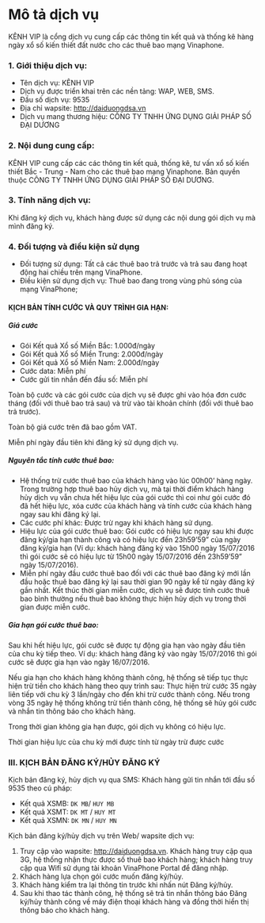 # Mô tả dịch vụ

KÊNH VIP là cổng dịch vụ cung cấp các thông tin kết quả và thống kê hàng ngày xổ số kiến thiết đất nước cho các thuê bao mạng Vinaphone.

### 1. Giới thiệu dịch vụ:

- Tên dịch vụ: KÊNH VIP
- Dịch vụ được triển khai trên các nền tảng: WAP, WEB, SMS.
- Đầu số dịch vụ: 9535
- Địa chỉ wapsite: http://daiduongdsa.vn
- Dịch vụ mang thương hiệu: CÔNG TY TNHH ỨNG DỤNG GIẢI PHÁP SỐ ĐẠI DƯƠNG

### 2. Nội dung cung cấp:

KÊNH VIP cung cấp các các thông tin kết quả, thống kê, tư vấn xổ số kiến thiết Bắc - Trung - Nam cho các thuê bao mạng Vinaphone. Bản quyền thuộc CÔNG TY TNHH ỨNG DỤNG GIẢI PHÁP SỐ ĐẠI DƯƠNG.

### 3. Tính năng dịch vụ:

Khi đăng ký dịch vụ, khách hàng được sử dụng các nội dung gói dịch vụ mà mình đăng ký.

### 4. Đối tượng và điều kiện sử dụng

- Đối tượng sử dụng: Tất cả các thuê bao trả trước và trả sau đang hoạt động hai chiều trên mạng VinaPhone.
- Điều kiện sử dụng dịch vụ: Thuê bao đang trong vùng phủ sóng của mạng VinaPhone;

#### KỊCH BẢN TÍNH CƯỚC VÀ QUY TRÌNH GIA HẠN:

##### Giá cước

- Gói Kết quả Xổ số Miền Bắc: 1.000đ/ngày
- Gói Kết quả Xổ số Miền Trung: 2.000đ/ngày
- Gói Kết quả Xổ số Miền Nam: 2.000đ/ngày
- Cước data: Miễn phí
- Cước gửi tin nhắn đến đầu số: Miễn phí

Toàn bộ cước và các gói cước của dịch vụ sẽ được ghi vào hóa đơn cước tháng (đối với thuê bao trả sau) và trừ vào tài khoản chính (đối với thuê bao trả trước).

Toàn bộ giá cước trên đã bao gồm VAT.

Miễn phí ngày đầu tiên khi đăng ký sử dụng dịch vụ.

##### Nguyên tắc tính cước thuê bao:

- Hệ thống trừ cước thuê bao của khách hàng vào lúc 00h00’ hàng ngày. Trong trường hợp thuê bao hủy dịch vụ, mà tại thời điểm khách hàng hủy dịch vụ vẫn chưa hết hiệu lực của gói cước thì coi như gói cước đó đã hết hiệu lực, xóa cước của khách hàng và tính cước của khách hàng ngay sau khi đăng ký lại.
- Các cước phí khác: Được trừ ngay khi khách hàng sử dụng.
- Hiệu lực của gói cước thuê bao: Gói cước có hiệu lực ngay sau khi được đăng ký/gia hạn thành công và có hiệu lực đến 23h59’59” của ngày đăng ký/gia hạn (Ví dụ: khách hàng đăng ký vào 15h00 ngày 15/07/2016 thì gói cước sẽ có hiệu lực từ 15h00 ngày 15/07/2016 đến 23h59’59” ngày 15/07/2016).
- Miễn phí ngày đầu cước thuê bao đối với các thuê bao đăng ký mới lần đầu hoặc thuê bao đăng ký lại sau thời gian 90 ngày kể từ ngày đăng ký gần nhất. Kết thúc thời gian miễn cước, dịch vụ sẽ được tính cước thuê bao bình thường nếu thuê bao không thực hiện hủy dịch vụ trong thời gian được miễn cước.

##### Gia hạn gói cước thuê bao:

Sau khi hết hiệu lực, gói cước sẽ được tự động gia hạn vào ngày đầu tiên của chu kỳ tiếp theo. Ví dụ: khách hàng đăng ký vào ngày 15/07/2016 thì gói cước sẽ được gia hạn vào ngày 16/07/2016.

Nếu gia hạn cho khách hàng không thành công, hệ thống sẽ tiếp tục thực hiện trừ tiền cho khách hàng theo quy trình sau: Thực hiện trừ cước 35 ngày liên tiếp với chu kỳ 3 lần/ngày cho đến khi trừ cước thành công. Nếu trong vòng 35 ngày hệ thống không trừ tiền thành công, hệ thống sẽ hủy gói cước và nhắn tin thông báo cho khách hàng.

Trong thời gian không gia hạn được, gói dịch vụ không có hiệu lực.

Thời gian hiệu lực của chu kỳ mới được tính từ ngày trừ được cước

### III. KỊCH BẢN ĐĂNG KÝ/HỦY ĐĂNG KÝ

Kịch bản đăng ký, hủy dịch vụ qua SMS:
Khách hàng gửi tin nhắn tới đầu số 9535 theo cú pháp:

- Kết quả XSMB: `DK MB`/ `HUY MB`
- Kết quả XSMT: `DK MT` / `HUY MT`
- Kết quả XSMN: `DK MN` / `HUY MN`

Kịch bản đăng ký/hủy dịch vụ trên Web/ wapsite dịch vụ:

1. Truy cập vào wapsite: http://daiduongdsa.vn. Khách hàng truy cập qua 3G, hệ thống nhận thực được số thuê bao khách hàng; khách hàng truy cập qua Wifi sử dụng tài khoản VinaPhone Portal để đăng nhập.
2. Khách hàng lựa chọn gói cước muốn đăng ký/hủy.
3. Khách hàng kiểm tra lại thông tin trước khi nhấn nút Đăng ký/hủy.
4. Sau khi thao tác thành công, hệ thống sẽ trả tin nhắn thông báo Đăng ký/hủy thành công về máy điện thoại khách hàng và đồng thời hiển thị thông báo cho khách hàng.
